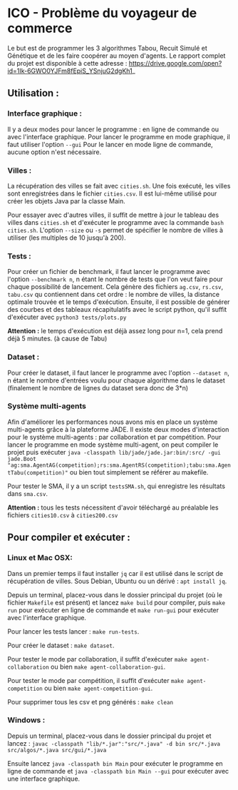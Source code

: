 # ICO - Problème du voyageur de commerce

Le but est de programmer les 3 algorithmes Tabou, Recuit Simulé et Génétique et de les faire coopérer au moyen d'agents.
Le rapport complet du projet est disponible à cette adresse : 
https://drive.google.com/open?id=1Ik-6GWO0YJFm8fEpiS_YSnjuG2dgKh1_

## Utilisation :

### Interface graphique :

Il y a deux modes pour lancer le programme : en ligne de commande ou avec l'interface graphique.
Pour lancer le programme en mode graphique, il faut utiliser l'option `--gui`
Pour le lancer en mode ligne de commande, aucune option n'est nécessaire.

### Villes :

La récupération des villes se fait avec `cities.sh`. 
Une fois exécuté, les villes sont enregistrées dans le fichier `cities.csv`.
Il est lui-même utilisé pour créer les objets Java par la classe Main.

Pour essayer avec d'autres villes, il suffit de mettre à jour le tableau des villes dans `cities.sh` et d'exécuter le programme avec la commande `bash cities.sh`.
L'option `--size` ou `-s` permet de spécifier le nombre de villes à utiliser (les multiples de 10 jusqu'à 200).

### Tests :

Pour créer un fichier de benchmark, il faut lancer le programme avec l'option `--benchmark n`, n étant le nombre 
de tests que l'on veut faire pour chaque possibilité de lancement.
Cela génère des fichiers `ag.csv`, `rs.csv`, `tabu.csv` qu contiennent dans cet ordre : 
le nombre de villes, la distance optimale trouvée et le temps d'exécution.
Ensuite, il est possible de générer des courbes et des tableaux récapitulatifs avec le script python,
qu'il suffit d'exécuter avec `python3 tests/plots.py`

**Attention :** le temps d'exécution est déjà assez long pour n=1, cela prend déjà 5 minutes. (à cause de Tabu)

### Dataset :

Pour créer le dataset, il faut lancer le programme avec l'option `--dataset n`, n étant le nombre d'entrées
voulu pour chaque algorithme dans le dataset (finalement le nombre de lignes du dataset sera donc de 3*n) 

### Système multi-agents

Afin d'améliorer les performances nous avons mis en place un système multi-agents grâce à la plateforme JADE.
Il existe deux modes d'interaction pour le système multi-agents : par collaboration et par compétition.
Pour lancer le programme en mode système multi-agent, on peut compiler le projet puis exécuter `java -classpath lib/jade/jade.jar:bin/:src/ -gui jade.Boot "ag:sma.AgentAG(competition);rs:sma.AgentRS(competition);tabu:sma.AgentTabu(competition)"`
ou bien tout simplement se référer au makefile.

Pour tester le SMA, il y a un script `testsSMA.sh`, qui enregistre les résultats dans `sma.csv`.

**Attention :** tous les tests nécessitent d'avoir téléchargé au préalable les fichiers `cities10.csv` à `cities200.csv`

## Pour compiler et exécuter :

### Linux et Mac OSX:

Dans un premier temps il faut installer `jq` car il est utilisé dans le script de récupération de villes.
Sous Debian, Ubuntu ou un dérivé : `apt install jq`.

Depuis un terminal, placez-vous dans le dossier principal du projet (où le fichier `Makefile` est présent) et lancez `make build` pour compiler, puis `make run` pour exécuter en ligne de commande et `make run-gui` pour exécuter avec l'interface graphique.

Pour lancer les tests lancer : `make run-tests`.

Pour créer le dataset : `make dataset`.

Pour tester le mode par collaboration, il suffit d'exécuter `make agent-collaboration` ou bien `make agent-collaboration-gui`.

Pour tester le mode par compétition, il suffit d'exécuter `make agent-competition` ou bien `make agent-competition-gui`. 

Pour supprimer tous les csv et png générés : `make clean`

### Windows :

Depuis un terminal, placez-vous dans le dossier principal du projet et lancez : `javac -classpath "lib/*.jar":"src/*.java" -d bin src/*.java src/algos/*.java src/gui/*.java`

Ensuite lancez `java -classpath bin Main` pour exécuter le programme en ligne de commande et `java -classpath bin Main --gui` pour exécuter avec une interface graphique.

